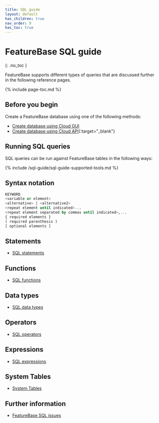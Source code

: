 ```yaml
---
title: SQL guide
layout: default
has_children: true
nav_order: 9
has_toc: true
---
```


# FeatureBase SQL guide
{: .no_toc }

FeatureBase supports different types of queries that are discussed further in the following reference pages.

{% include page-toc.md %}

## Before you begin

Create a FeatureBase database using one of the following methods:
* [Create database using Cloud GUI](/docs/cloud/cloud-databases/cloud-db-manage)
* [Create database using Cloud API](https://api-docs-featurebase-cloud.redoc.ly/latest/#operation/createDatabase){:target="_blank"}

## Running SQL queries

SQL queries can be run against FeatureBase tables in the following ways:

{% include /sql-guide/sql-guide-supported-tools.md %}

## Syntax notation

```sql
KEYWORD
<variable or element>
<alternative> | <alternative2>
<repeat element until indicated>...
<repeat element separated by commas until indicated>,...
{ required elements }
( required parenthesis )
[ optional elements ]
```

## Statements

* [SQL statements](/docs/sql-guide/statements/statements-home)

## Functions

* [SQL functions](/docs/sql-guide/functions/functions-home)

## Data types

* [SQL data types](/docs/sql-guide/data-types/data-types-home)

## Operators

* [SQL operators](/docs/sql-guide/operators/operators-home)

## Expressions

* [SQL expressions](/docs/sql-guide/expressions/expressions-home)

## System Tables

* [System Tables](/docs/sql-guide/system-tables/system-tables-home)

## Further information

* [FeatureBase SQL issues](/docs/sql-guide/issues/sql-guide-issues)
